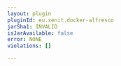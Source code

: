 ```yaml
---
layout: plugin
pluginId: eu.xenit.docker-alfresco
jarSha1: INVALID
isJarAvailable: false
error: NONE
violations: []

---
```

